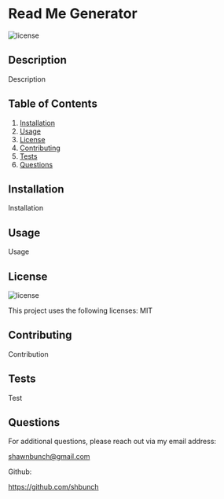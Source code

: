 # Read Me Generator
  ![license](https://img.shields.io/badge/license-MIT-red)

  ## Description
  Description 

  ## Table of Contents
  1. [Installation](#installation)
  2. [Usage](#usage)
  3. [License](#license)
  4. [Contributing](#contributing)
  5. [Tests](#tests)
  6. [Questions](#questions)

  ## Installation
  Installation

  ## Usage
  Usage

  ## License
  ![license](https://img.shields.io/badge/license-MIT-red) 

  This project uses the following licenses: MIT


  ## Contributing
  Contribution

  ## Tests
  Test

  ## Questions
  For additional questions, please reach out via my email address: 

  shawnbunch@gmail.com

  Github: 

  https://github.com/shbunch

